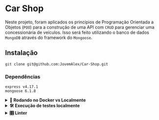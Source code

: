 # Car Shop

  Neste projeto, foram aplicados os princípios de Programação Orientada a Objetos (`POO`) para a construção de uma API com `CRUD` para gerenciar uma concessionária de veículos. Isso será feito utilizando o banco de dados `MongoDB` através do framework do `Mongoose`.

## Instalação

```bash
git clone git@github.com:JovemAlex/Car-Shop.git
```

### Dependências

 `express v4.17.1`  
 `mongoose 6.1.8`  

<details>
  <summary><strong>🐳 Rodando no Docker vs Localmente</strong></summary>

  ## 👉 Com Docker

  **⚠ Antes de começar, seu docker-compose precisa estar na versão 1.29 ou superior. [Veja aqui](https://www.digitalocean.com/community/tutorials/how-to-install-and-use-docker-compose-on-ubuntu-20-04-pt) ou [na documentação](https://docs.docker.com/compose/install/) como instalá-lo. No primeiro artigo, você pode substituir onde está com `1.26.0` por `1.29.2`.**

  > :information_source: Rode os serviços `node` e `db` com o comando `docker-compose up -d`.

  - Lembre-se de parar o `mongo` se estiver usando localmente na porta padrão (`27017`), ou adapte, caso queria fazer uso da aplicação em containers
  - Esses serviços irão inicializar um container chamado `car_shop` e outro chamado `car_shop_db`.
  - A partir daqui você pode rodar o container `car_shop` via CLI ou abri-lo no VS Code.

  > :information_source: Use o comando `docker exec -it car_shop bash`.

  - Ele te dará acesso ao terminal interativo do container criado pelo compose, que está rodando em segundo plano.

  > :information_source: Instale as dependências [**Caso existam**] com `npm install` 
  
  - **⚠ Atenção:** Caso opte por utilizar o Docker, **TODOS** os comandos disponíveis no `package.json` (npm start, npm test, npm run dev, ...) devem ser executados **DENTRO** do container, ou seja, no terminal que aparece após a execução do comando `docker exec` citado acima. 
  - **⚠ Atenção:** O **git** dentro do container não vem configurado com suas credenciais. Ou faça os commits fora do container, ou configure as suas credenciais do git dentro do container.
  - **⚠ Atenção:** Não rode o comando npm audit fix! Ele atualiza várias dependências do projeto, e essa atualização gera conflitos com o avaliador.

  - ✨ **Dica:** A extensão `Remote - Containers` (que estará na seção de extensões recomendadas do VS Code) é indicada para que você possa desenvolver sua aplicação no container Docker direto no VS Code, como você faz com seus arquivos locais.

  <br />
  
  ## 👉 Sem Docker

  > :information_source: Instale as dependências [**Caso existam**] com `npm install`
  
  **⚠ Atenção:** Não rode o comando npm audit fix! Ele atualiza várias dependências do projeto, e essa atualização gera conflitos com o avaliador.

  - ✨ **Dica:** Para rodar o projeto desta forma, obrigatoriamente você deve ter o `node` instalado em seu computador.
  - ✨ **Dica:** O avaliador espera que a versão do `node` utilizada seja a 16.

  <br>
</details>


<details>
  <summary><strong>🛠 Execução de testes localmente</strong></summary>

  Para executar os testes localmente, digite no terminal o comando `npm test`.

  Para executar apenas um teste por vez, basta executar o comando `npm test caminho-do-test`, ex:.
    - `npm test __tests__/01`;
    - ou, `npm test __tests__/01\ -\ createCar.test.ts`;
    - ou, `npm test 01`;

  Você também pode desabilitar temporariamente um teste utilizando a função `skip` junto à função `describe`. Como o nome indica, a função a seguir "pula" um teste:

  ```typescript
  describe.skip('...', () => {})
  ```
  <br>
</details>

<details>
  <summary><strong>🎛 Linter</strong></summary>

  Para fazer a análise estática do seu código neste projeto, vamos utilizar o linter [ESLint](https://eslint.org/). Assim o código estará alinhado com as boas práticas de desenvolvimento, sendo mais legível e de fácil manutenção!

  - Este projeto já vem com as dependências relacionadas ao _linter_ configuradas no arquivo `package.json`
  - Para poder rodar o `ESLint` basta executar o comando `npm install` dentro do projeto e depois `npm run lint`. 
  - Se a análise do `ESLint` encontrar problemas no seu código, eles serão mostrados no seu terminal. 
  - Se não houver problema no seu código, nada será impresso no seu terminal.
  - Você pode também instalar o plugin do `ESLint` no `VSCode`. Para isso, bastar ir em extensions e baixar o [plugin `ESLint`](https://marketplace.visualstudio.com/items?itemName=dbaeumer.vscode-eslint).


  <br>
</details>
